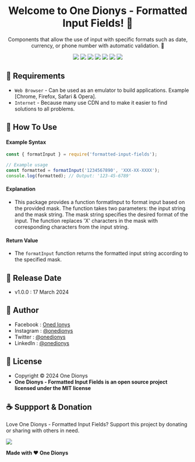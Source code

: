 <h1 align="center">Welcome to One Dionys - Formatted Input Fields! 👋 </h1>

<p align="center">Components that allow the use of input with specific formats such as date, currency, or phone number with automatic validation. 💖 </p>

<p align="center">
<img src="https://img.shields.io/github/contributors/onedionys/onedionys-formatted-input-fields?style=flat-square">
<img src="https://img.shields.io/github/issues/onedionys/onedionys-formatted-input-fields?style=flat-square">
<img src="https://img.shields.io/github/stars/onedionys/onedionys-formatted-input-fields?style=flat-square"> 
<img src="https://img.shields.io/github/forks/onedionys/onedionys-formatted-input-fields?style=flat-square">
<img src="https://img.shields.io/github/last-commit/onedionys/onedionys-formatted-input-fields.svg?style=flat-square">
<img src="https://img.shields.io/github/languages/code-size/onedionys/onedionys-formatted-input-fields?style=flat-square">
<img src="https://img.shields.io/github/license/onedionys/onedionys-formatted-input-fields?style=flat-square">
</p>

## 💾 Requirements

* `Web Browser` - Can be used as an emulator to build applications. Example [Chrome, Firefox, Safari & Opera].
* `Internet` - Because many use CDN and to make it easier to find solutions to all problems.

## 🎯 How To Use

#### Example Syntax

```javascript
const { formatInput } = require('formatted-input-fields');

// Example usage
const formatted = formatInput('1234567890', 'XXX-XX-XXXX');
console.log(formatted); // Output: '123-45-6789'
```

#### Explanation

* This package provides a function formatInput to format input based on the provided mask. The function takes two parameters: the input string and the mask string. The mask string specifies the desired format of the input. The function replaces 'X' characters in the mask with corresponding characters from the input string.

#### Return Value

* The `formatInput` function returns the formatted input string according to the specified mask.

## 📆 Release Date

* v1.0.0 : 17 March 2024

## 🧑 Author

* Facebook : <a href="https://www.facebook.com/theonedionys"> Oned Ionys</a>
* Instagram : <a href="https://www.instagram.com/onedionys/"> @onedionys</a>
* Twitter : <a href="https://twitter.com/onedionys"> @onedionys</a>
* LinkedIn :  <a href="https://www.linkedin.com/in/onedionys/"> @onedionys</a>

## 📝 License

* Copyright © 2024 One Dionys
* **One Dionys - Formatted Input Fields is an open source project licensed under the MIT license**

## ☕️ Suppport & Donation

Love One Dionys - Formatted Input Fields? Support this project by donating or sharing with others in need.

<a href="https://www.buymeacoffee.com/onedionys"><img src="https://img.shields.io/badge/Buy_Me_A_Coffee-FFDD00?style=for-the-badge&logo=buy-me-a-coffee&logoColor=black"/> </a>

**Made with ❤️ One Dionys**
